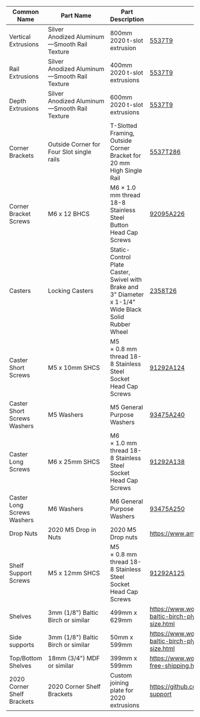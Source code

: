 
| Common Name | Part Name | Part Description | Part Number | Quantity |
| ---- | --- | --- | --- | --- |
| Vertical Extrusions | Silver Anodized Aluminum—Smooth Rail Texture | 800mm 2020 t-slot extrusion | [5537T9](https://www.mcmaster.com/5537T9) | 4 - 80cm  |
| Rail Extrusions | Silver Anodized Aluminum—Smooth Rail Texture | 400mm 2020 t-slot extrusions | [5537T9](https://www.mcmaster.com/5537T9) | 4 - 40cm |
| Depth Extrusions | Silver Anodized Aluminum—Smooth Rail Texture | 600mm 2020 t-slot extrusions | [5537T9](https://www.mcmaster.com/5537T9) | 4 - 60cm |
| Corner Brackets | Outside Corner for Four Slot single rails | T-Slotted Framing, Outside Corner Bracket for 20 mm High Single Rail | [5537T286](https://www.mcmaster.com/5537T286) | 8 |
| Corner Bracket Screws | M6 x 12 BHCS | M6 × 1.0 mm thread 18-8 Stainless Steel Button Head Cap Screws | [92095A226](https://www.mcmaster.com/92095A226/) | 24 |
| Casters | Locking Casters | Static-Control Plate Caster, Swivel with Brake and 3" Diameter x 1-1/4" Wide Black Solid Rubber Wheel | [2358T26](https://www.mcmaster.com/2358T26 "Close") | 4 |
| Caster Short Screws  | M5 x 10mm SHCS | M5 × 0.8 mm thread 18-8 Stainless Steel Socket Head Cap Screws | [91292A124](https://www.mcmaster.com/91292A124/) | 8 |
| Caster Short Screws Washers | M5 Washers | M5 General Purpose Washers| [93475A240](https://www.mcmaster.com/93475A240/)| 8 |
| Caster Long Screws   | M6 x 25mm SHCS | M6 × 1.0 mm thread 18-8 Stainless Steel Socket Head Cap Screws | [91292A138](https://www.mcmaster.com/91292A138/) | 4 |
| Caster Long Screws Washers | M6 Washers | M6 General Purpose Washers| [93475A250](https://www.mcmaster.com/93475A250/)| 4 |
| Drop Nuts | 2020 M5 Drop in Nuts | 2020 M5 Drop nuts | https://www.amazon.com/dp/B01FOC6A8E | 52 |
| Shelf Support Screws | M5 x 12mm SHCS | M5 × 0.8 mm thread 18-8 Stainless Steel Socket Head Cap Screws | [91292A125](https://www.mcmaster.com/91292A125) | 48 |
| Shelves | 3mm (1/8") Baltic Birch or similar | 499mm x 629mm | https://www.woodworkerssource.com/plywood/18-baltic-birch-plywood-pack-choose-your-size.html | 3 |
| Side supports | 3mm (1/8") Baltic Birch or similar | 50mm x 599mm | https://www.woodworkerssource.com/plywood/18-baltic-birch-plywood-pack-choose-your-size.html | 3 |
| Top/Bottom Shelves | 18mm (3/4") MDF or similar | 399mm x 599mm | https://www.woodworkerssource.com/mdf-34-free-shipping.html | 2 |
| 2020 Corner Shelf Brackets | 2020 Corner Shelf Brackets | Custom joining plate for 2020 extrusions | https://github.com/cwimmer/2020-corner-shelf-support | 4 |

